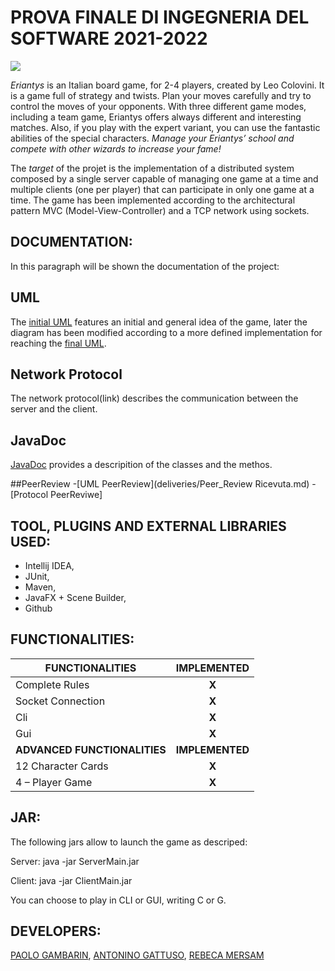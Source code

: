 # PROVA FINALE DI INGEGNERIA DEL SOFTWARE 2021-2022

![](src/main/resources/images/LogoEriantys.png)

*Eriantys* is an Italian board game, for 2-4 players, created by Leo Colovini.
It is a game full of strategy and twists. Plan your moves carefully and try to control the moves of your opponents. With three different game modes, including a team game, Eriantys offers always different and interesting matches. Also, if you play with the expert variant, you can use the fantastic abilities of the special characters. 
*Manage your Eriantys’ school and compete with other wizards to increase your fame!*

The *target* of the projet is the implementation of a distributed system composed by a single server capable of managing one game at a time and multiple clients (one per player) that can participate in only one game at a time. The game has been implemented according to the architectural pattern MVC (Model-View-Controller) and a TCP network using sockets.

## DOCUMENTATION:
In this paragraph will be shown the documentation of the project:
## UML
The [initial UML](deliveries/initial_uml.png) features an initial and  general idea of the game, later the diagram has been modified according to a more defined implementation for reaching the [final UML](link).

## Network Protocol
The network protocol(link) describes the communication between the server and the client.

## JavaDoc
[JavaDoc](docs) provides a descripition of the classes and the methos.

##PeerReview
-[UML PeerReview](deliveries/Peer_Review Ricevuta.md)
-[Protocol PeerReviwe]

## TOOL, PLUGINS AND EXTERNAL LIBRARIES USED:
- Intellij IDEA,
- JUnit, 
- Maven, 
- JavaFX + Scene Builder, 
- Github

## FUNCTIONALITIES:
|FUNCTIONALITIES|IMPLEMENTED|
|-----|:---:|
|Complete Rules| **X** |
|Socket Connection| **X** |
|Cli| **X** |
|Gui| **X** |
|**ADVANCED FUNCTIONALITIES**|**IMPLEMENTED**|
|12 Character Cards| **X**  |
|4 – Player Game| **X** |

## JAR:
The following jars allow to launch the game as descriped:  

Server: java -jar ServerMain.jar 

Client: java -jar ClientMain.jar

You can choose to play in CLI or GUI, writing C or G.

## DEVELOPERS:
[PAOLO GAMBARIN](https://github.com/paologambarin), [ANTONINO GATTUSO](https://github.com/AntoninoGattuso0), [REBECA MERSAM](https://github.com/RebecaMersamF)




